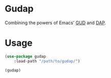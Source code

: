 # Gudap

Combining the powers of Emacs' [GUD](https://www.gnu.org/software/emacs/manual/html_node/emacs/Debuggers.html) and [DAP](https://microsoft.github.io/debug-adapter-protocol/).

# Usage

```lisp
(use-package gudap
	:load-path "/path/to/gudap/")

(gudap)
```
